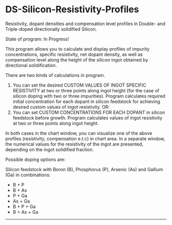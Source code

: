 # DS-Silicon-Resistivity-Profiles
Resistivity, dopant densities and compensation level profiles in Double- and Triple-doped directionally solidified Silicon.

State of program: In Progress!

This program allows you to calculate and display profiles of impurity concentrations, specific resistivity, 
net dopant density, as well as compensation level along the height of the silicon ingot obtained by directional solidification.

There are two kinds of calculations in program.
1. You can set the desired CUSTOM VALUES OF INGOT SPECIFIC RESISTIVITY at two or three points along ingot height 
(for the case of silicon doping with two or three impurities). Program calculates required initial concentration 
for each dopant in silicon feedstock for achieving desired custom values of ingot resistivity. 
OR:
2. You can set CUSTOM CONCENTRATIONS FOR EACH DOPANT in silicon feedstock before growth. Program calculates values of 
ingot resistivity at two or three points along ingot height.

In both cases in the chart window, you can visualize one of the above profiles (resistivity, compensation e.t.c) in chart area. In a separate window, the numerical values for the resistivity of the ingot are presented, depending on the ingot solidified fraction.

Possible doping options are:

Silicon feedstock with Boron (B), Phosphorus (P), Arsenic (As) and Gallium (Ga) in combinations:

- B + P
- B + As
- P + Ga
- As + Ga
- B + P + Ga
- B + As + Ga

-------



